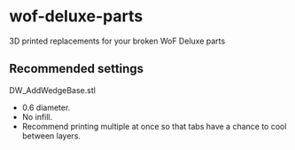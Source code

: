 # wof-deluxe-parts
3D printed replacements for your broken WoF Deluxe parts

## Recommended settings

DW_AddWedgeBase.stl
- 0.6 diameter.
- No infill.
- Recommend printing multiple at once so that tabs have a chance to cool between layers.

